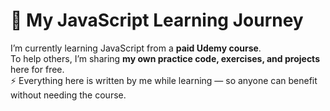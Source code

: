 # 🚀 My JavaScript Learning Journey  

I’m currently learning JavaScript from a **paid Udemy course**.  
To help others, I’m sharing **my own practice code, exercises, and projects** here for free.  
⚡ Everything here is written by me while learning — so anyone can benefit without needing the course.  


